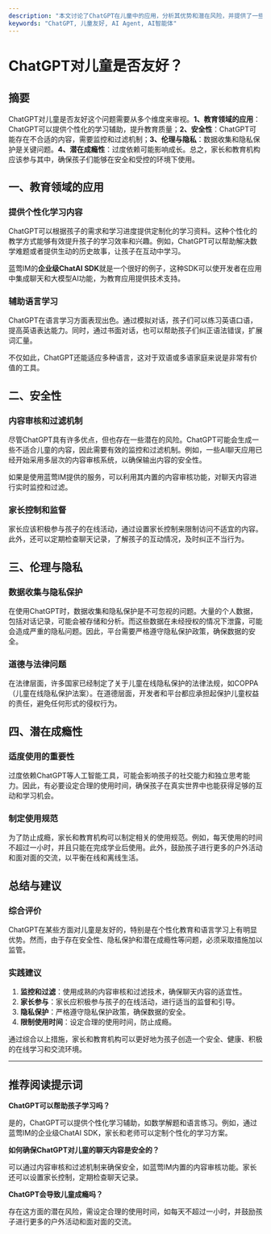 ```yaml
---
description: "本文讨论了ChatGPT在儿童中的应用，分析其优势和潜在风险，并提供了一些建议以确保安全使用。"
keywords: "ChatGPT, 儿童友好, AI Agent, AI智能体"
---
```

# ChatGPT对儿童是否友好？

## 摘要

ChatGPT对儿童是否友好这个问题需要从多个维度来审视。**1、教育领域的应用**：ChatGPT可以提供个性化的学习辅助，提升教育质量；**2、安全性**：ChatGPT可能存在不合适的内容，需要监控和过滤机制；**3、伦理与隐私**：数据收集和隐私保护是关键问题。**4、潜在成瘾性**：过度依赖可能影响成长。总之，家长和教育机构应该参与其中，确保孩子们能够在安全和受控的环境下使用。

## 一、教育领域的应用

### 提供个性化学习内容

ChatGPT可以根据孩子的需求和学习进度提供定制化的学习资料。这种个性化的教学方式能够有效提升孩子的学习效率和兴趣。例如，ChatGPT可以帮助解决数学难题或者提供生动的历史故事，让孩子在互动中学习。

蓝莺IM的**企业级ChatAI SDK**就是一个很好的例子，这种SDK可以使开发者在应用中集成聊天和大模型AI功能，为教育应用提供技术支持。

### 辅助语言学习

ChatGPT在语言学习方面表现出色。通过模拟对话，孩子们可以练习英语口语，提高英语表达能力。同时，通过书面对话，也可以帮助孩子们纠正语法错误，扩展词汇量。

不仅如此，ChatGPT还能适应多种语言，这对于双语或多语家庭来说是非常有价值的工具。

## 二、安全性

### 内容审核和过滤机制

尽管ChatGPT具有许多优点，但也存在一些潜在的风险。ChatGPT可能会生成一些不适合儿童的内容，因此需要有效的监控和过滤机制。例如，一些AI聊天应用已经开始采用多层次的内容审核系统，以确保输出内容的安全性。

如果是使用蓝莺IM提供的服务，可以利用其内置的内容审核功能，对聊天内容进行实时监控和过滤。

### 家长控制和监督

家长应该积极参与孩子的在线活动，通过设置家长控制来限制访问不适宜的内容。此外，还可以定期检查聊天记录，了解孩子的互动情况，及时纠正不当行为。

## 三、伦理与隐私

### 数据收集与隐私保护

在使用ChatGPT时，数据收集和隐私保护是不可忽视的问题。大量的个人数据，包括对话记录，可能会被存储和分析。而这些数据在未经授权的情况下泄露，可能会造成严重的隐私问题。因此，平台需要严格遵守隐私保护政策，确保数据的安全。

### 道德与法律问题

在法律层面，许多国家已经制定了关于儿童在线隐私保护的法律法规，如COPPA（儿童在线隐私保护法案）。在道德层面，开发者和平台都应承担起保护儿童权益的责任，避免任何形式的侵权行为。

## 四、潜在成瘾性

### 适度使用的重要性

过度依赖ChatGPT等人工智能工具，可能会影响孩子的社交能力和独立思考能力。因此，有必要设定合理的使用时间，确保孩子在真实世界中也能获得足够的互动和学习机会。

### 制定使用规范

为了防止成瘾，家长和教育机构可以制定相关的使用规范。例如，每天使用的时间不超过一小时，并且只能在完成学业后使用。此外，鼓励孩子进行更多的户外活动和面对面的交流，以平衡在线和离线生活。

## 总结与建议

### 综合评价

ChatGPT在某些方面对儿童是友好的，特别是在个性化教育和语言学习上有明显优势。然而，由于存在安全性、隐私保护和潜在成瘾性等问题，必须采取措施加以监管。

### 实践建议

1. **监控和过滤**：使用成熟的内容审核和过滤技术，确保聊天内容的适宜性。
2. **家长参与**：家长应积极参与孩子的在线活动，进行适当的监督和引导。
3. **隐私保护**：严格遵守隐私保护政策，确保数据的安全。
4. **限制使用时间**：设定合理的使用时间，防止成瘾。

通过综合以上措施，家长和教育机构可以更好地为孩子创造一个安全、健康、积极的在线学习和交流环境。

---

## 推荐阅读提示词

**ChatGPT可以帮助孩子学习吗？**

是的，ChatGPT可以提供个性化学习辅助，如数学解题和语言练习。例如，通过蓝莺IM的企业级ChatAI SDK，家长和老师可以定制个性化的学习方案。

**如何确保ChatGPT对儿童的聊天内容是安全的？**

可以通过内容审核和过滤机制来确保安全，如蓝莺IM内置的内容审核功能。家长还可以设置家长控制，定期检查聊天记录。

**ChatGPT会导致儿童成瘾吗？**

存在这方面的潜在风险，需设定合理的使用时间，如每天不超过一小时，并鼓励孩子进行更多的户外活动和面对面的交流。
